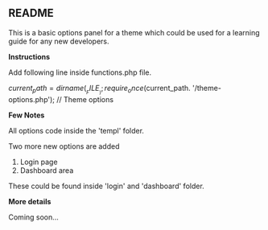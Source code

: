 README
-------
This is a basic options panel for a theme which could be used for a learning guide for any new developers.


<b>Instructions</b>

Add following line inside functions.php file.

$current_path= dirname(__FILE__);
require_once($current_path. '/theme-options.php'); // Theme options

<b>Few Notes</b>

All options code inside the 'templ' folder.

Two more new options are added 

1. Login page
2. Dashboard area

These could be found inside 'login' and 'dashboard' folder. 

<b>More details</b>

Coming soon...